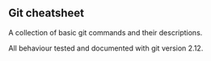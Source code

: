 Git cheatsheet
--------------

A collection of basic git commands and their descriptions.

All behaviour tested and documented with git version 2.12.